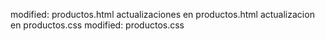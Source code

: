 modified:   productos.html
actualizaciones en productos.html
actualizacion en productos.css
modified:   productos.css
